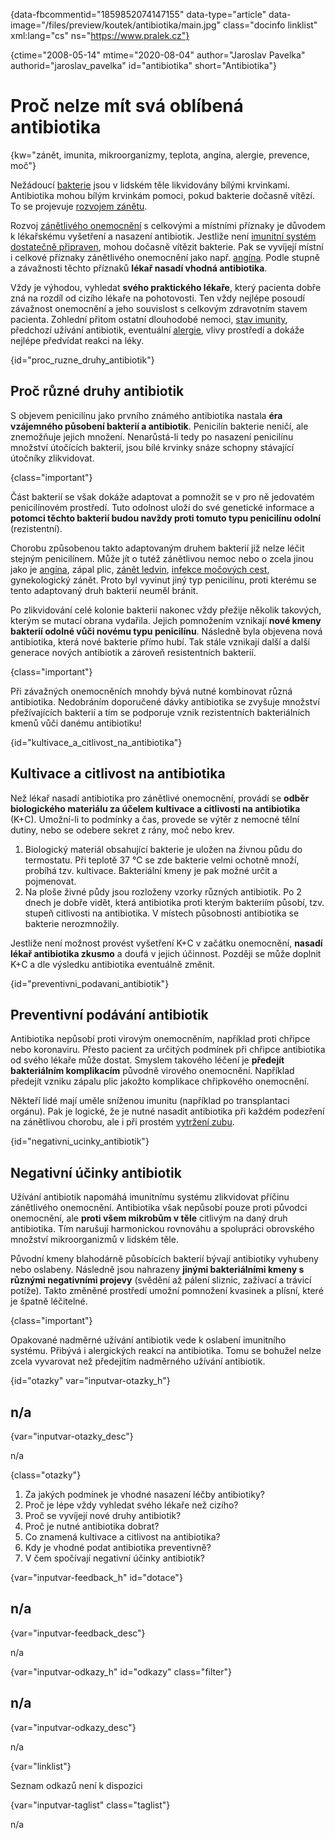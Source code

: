
{data-fbcommentid="1859852074147155" data-type="article" data-image="/files/preview/koutek/antibiotika/main.jpg" class="docinfo linklist" xml:lang="cs" ns="https://www.pralek.cz"}

{ctime="2008-05-14" mtime="2020-08-04" author="Jaroslav Pavelka" authorid="jaroslav_pavelka" id="antibiotika" short="Antibiotika"}

# Proč nelze mít svá oblíbená antibiotika

<!-- generated attribute kw by user_updatekw.sh on 2020-09-22, do not edit -->

{kw="zánět, imunita, mikroorganizmy, teplota, angína, alergie, prevence, moč"}

Nežádoucí [bakterie][1] jsou v lidském těle likvidovány bílými krvinkami. Antibiotika mohou bílým krvinkám pomoci, pokud bakterie dočasně vítězí. To se projevuje [rozvojem zánětu][2].

Rozvoj [zánětlivého onemocnění][2] s celkovými a místními příznaky je důvodem k lékařskému vyšetření a nasazení antibiotik. Jestliže není [imunitní systém dostatečně připraven][3], mohou dočasně vítězit bakterie. Pak se vyvíjejí místní i celkové příznaky zánětlivého onemocnění jako např. [angína][4]. Podle stupně a závažnosti těchto příznaků **lékař nasadí vhodná antibiotika**.

Vždy je výhodou, vyhledat **svého praktického lékaře**, který pacienta dobře zná na rozdíl od cizího lékaře na pohotovosti. Ten vždy nejlépe posoudí závažnost onemocnění a jeho souvislost s celkovým zdravotním stavem pacienta. Zohlední přitom ostatní dlouhodobé nemoci, [stav imunity][5], předchozí užívání antibiotik, eventuální [alergie][6], vlivy prostředí a dokáže nejlépe předvídat reakci na léky.

{id="proc\_ruzne\_druhy_antibiotik"}

## Proč různé druhy antibiotik

S objevem penicilínu jako prvního známého antibiotika nastala **éra vzájemného působení bakterií a antibiotik**. Penicilín bakterie neničí, ale znemožňuje jejich množení. Nenarůstá-li tedy po nasazení penicilínu množství útočících bakterií, jsou bílé krvinky snáze schopny stávající útočníky zlikvidovat.

{class="important"}

Část bakterií se však dokáže adaptovat a pomnožit se v pro ně jedovatém penicilínovém prostředí. Tuto odolnost uloží do své genetické informace a **potomci těchto bakterií budou navždy proti tomuto typu penicilínu odolní** (rezistentní).

Chorobu způsobenou takto adaptovaným druhem bakterií již nelze léčit stejným penicilínem. Může jít o tutéž zánětlivou nemoc nebo o zcela jinou jako je [angína][4], zápal plic, [zánět ledvin][7], [infekce močových cest][8], gynekologický zánět. Proto byl vyvinut jiný typ penicilínu, proti kterému se tento adaptovaný druh bakterií neuměl bránit.

Po zlikvidování celé kolonie bakterií nakonec vždy přežije několik takových, kterým se mutací obrana vydařila. Jejich pomnožením vznikají **nové kmeny bakterií odolné vůči novému typu penicilínu**. Následně byla objevena nová antibiotika, která nové bakterie přímo hubí. Tak stále vznikají další a další generace nových antibiotik a zároveň resistentních bakterií.

{class="important"}

Při závažných onemocněních mnohdy bývá nutné kombinovat různá antibiotika. Nedobráním doporučené dávky antibiotika se zvyšuje množství přežívajících bakterií a tím se podporuje vznik rezistentních bakteriálních kmenů vůči danému antibiotiku!

{id="kultivace\_a\_citlivost\_na\_antibiotika"}

## Kultivace a citlivost na antibiotika

Než lékař nasadí antibiotika pro zánětlivé onemocnění, provádí se **odběr biologického materiálu za účelem kultivace a citlivosti na antibiotika** (K+C). Umožní-li to podmínky a čas, provede se výtěr z nemocné tělní dutiny, nebo se odebere sekret z rány, moč nebo krev.

  1. Biologický materiál obsahující bakterie je uložen na živnou půdu do termostatu. Při teplotě 37 °C se zde bakterie velmi ochotně množí, probíhá tzv. kultivace. Bakteriální kmeny je pak možné určit a pojmenovat.
  2. Na ploše živné půdy jsou rozloženy vzorky různých antibiotik. Po 2 dnech je dobře vidět, která antibiotika proti kterým bakteriím působí, tzv. stupeň citlivosti na antibiotika. V místech působnosti antibiotika se bakterie nerozmnožily.

Jestliže není možnost provést vyšetření K+C v začátku onemocnění, **nasadí lékař antibiotika zkusmo** a doufá v jejich účinnost. Později se může doplnit K+C a dle výsledku antibiotika eventuálně změnit.

{id="preventivni\_podavani\_antibiotik"}

## Preventivní podávání antibiotik

Antibiotika nepůsobí proti virovým onemocněním, například proti chřipce nebo koronaviru. Přesto pacient za určitých podmínek při chřipce antibiotika od svého lékaře může dostat. Smyslem takového léčení je **předejít bakteriálním komplikacím** původně virového onemocnění. Například předejít vzniku zápalu plic jakožto komplikace chřipkového onemocnění.

Někteří lidé mají uměle sníženou imunitu (například po transplantaci orgánu). Pak je logické, že je nutné nasadit antibiotika při každém podezření na zánětlivou chorobu, ale i při prostém [vytržení zubu][1].

{id="negativni\_ucinky\_antibiotik"}

## Negativní účinky antibiotik

Užívání antibiotik napomáhá imunitnímu systému zlikvidovat příčinu zánětlivého onemocnění. Antibiotika však nepůsobí pouze proti původci onemocnění, ale **proti všem mikrobům v těle** citlivým na daný druh antibiotika. Tím narušují harmonickou rovnováhu a spolupráci obrovského množství mikroorganizmů v lidském těle.

Původní kmeny blahodárně působících bakterií bývají antibiotiky vyhubeny nebo oslabeny. Následně jsou nahrazeny **jinými bakteriálními kmeny s různými negativními projevy** (svědění až pálení sliznic, zažívací a trávicí potíže). Takto změněné prostředí umožní pomnožení kvasinek a plísní, které je špatně léčitelné.

{class="important"}

Opakované nadměrné užívání antibiotik vede k oslabení imunitního systému. Přibývá i alergických reakcí na antibiotika. Tomu se bohužel nelze zcela vyvarovat než předejitím nadměrného užívání antibiotik.

{id="otazky" var="inputvar-otazky_h"}

## n/a

{var="inputvar-otazky_desc"}

n/a

{class="otazky"}

  1. Za jakých podmínek je vhodné nasazení léčby antibiotiky?
  2. Proč je lépe vždy vyhledat svého lékaře než cizího?
  3. Proč se vyvíjejí nové druhy antibiotik?
  4. Proč je nutné antibiotika dobrat?
  5. Co znamená kultivace a citlivost na antibiotika?
  6. Kdy je vhodné podat antibiotika preventivně?
  7. V čem spočívají negativní účinky antibiotik?

{var="inputvar-feedback_h" id="dotace"}

## n/a

{var="inputvar-feedback_desc"}

n/a

{var="inputvar-odkazy_h" id="odkazy" class="filter"}

## n/a

{var="inputvar-odkazy_desc"}

n/a

{var="linklist"}

Seznam odkazů není k dispozici

{var="inputvar-taglist" class="taglist"}

n/a

 [1]: bakterie
 [2]: zanet
 [3]: jak_neonemocnet
 [4]: bolest_v_krku_angina
 [5]: imunita
 [6]: projevy_alergie
 [7]: mocove_kameny
 [8]: zanet_mocoveho_mechyre


